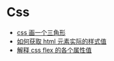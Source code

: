 # Css

- [css 画一个三角形](https://github.com/zxf4399/interview/issues/6)
- [如何获取 html 元素实际的样式值](https://github.com/zxf4399/interview/issues/7)
- [解释 css flex 的各个属性值](https://github.com/zxf4399/interview/issues/23)
